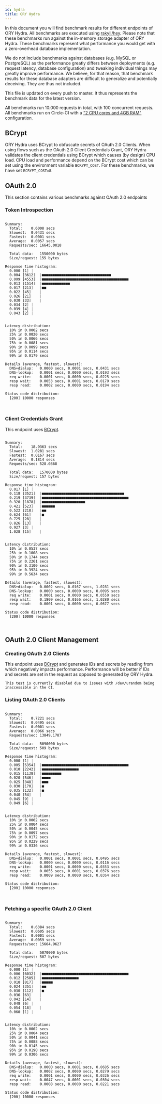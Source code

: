 ```yaml
---
id: hydra
title: ORY Hydra
---
```


In this document you will find benchmark results for different endpoints of ORY Hydra. All benchmarks are executed
using [rakyll/hey](https://github.com/rakyll/hey). Please note that these benchmarks run against the in-memory storage
adapter of ORY Hydra. These benchmarks represent what performance you would get with a zero-overhead database implementation.

We do not include benchmarks against databases (e.g. MySQL or PostgreSQL) as the performance greatly differs between
deployments (e.g. request latency, database configuration) and tweaking individual things may greatly improve performance.
We believe, for that reason, that benchmark results for these database adapters are difficult to generalize and potentially
deceiving. They are thus not included.

This file is updated on every push to master. It thus represents the benchmark data for the latest version.

All benchmarks run 10.000 requests in total, with 100 concurrent requests. All benchmarks run on Circle-CI with a
["2 CPU cores and 4GB RAM"](https://support.circleci.com/hc/en-us/articles/360000489307-Why-do-my-tests-take-longer-to-run-on-CircleCI-than-locally-)
configuration.

## BCrypt

ORY Hydra uses BCrypt to obfuscate secrets of OAuth 2.0 Clients. When using flows such as the OAuth 2.0 Client Credentials
Grant, ORY Hydra validates the client credentials using BCrypt which causes (by design) CPU load. CPU load and performance
depend on the BCrypt cost which can be set using the environment variable `BCRYPT_COST`. For these benchmarks,
we have set `BCRYPT_COST=8`.

## OAuth 2.0

This section contains various benchmarks against OAuth 2.0 endpoints

### Token Introspection

```

Summary:
  Total:	0.6008 secs
  Slowest:	0.0431 secs
  Fastest:	0.0001 secs
  Average:	0.0057 secs
  Requests/sec:	16645.0018
  
  Total data:	1550000 bytes
  Size/request:	155 bytes

Response time histogram:
  0.000 [1]	|
  0.004 [3612]	|■■■■■■■■■■■■■■■■■■■■■■■■■■■■■■■■
  0.009 [4553]	|■■■■■■■■■■■■■■■■■■■■■■■■■■■■■■■■■■■■■■■■
  0.013 [1514]	|■■■■■■■■■■■■■
  0.017 [213]	|■■
  0.022 [45]	|
  0.026 [21]	|
  0.030 [33]	|
  0.034 [2]	|
  0.039 [4]	|
  0.043 [2]	|


Latency distribution:
  10% in 0.0002 secs
  25% in 0.0020 secs
  50% in 0.0066 secs
  75% in 0.0081 secs
  90% in 0.0099 secs
  95% in 0.0114 secs
  99% in 0.0179 secs

Details (average, fastest, slowest):
  DNS+dialup:	0.0000 secs, 0.0001 secs, 0.0431 secs
  DNS-lookup:	0.0001 secs, 0.0000 secs, 0.0193 secs
  req write:	0.0001 secs, 0.0000 secs, 0.0225 secs
  resp wait:	0.0053 secs, 0.0001 secs, 0.0170 secs
  resp read:	0.0002 secs, 0.0000 secs, 0.0194 secs

Status code distribution:
  [200]	10000 responses



```

### Client Credentials Grant

This endpoint uses [BCrypt](#bcrypt).

```

Summary:
  Total:	18.9363 secs
  Slowest:	1.0281 secs
  Fastest:	0.0167 secs
  Average:	0.1814 secs
  Requests/sec:	528.0868
  
  Total data:	1570000 bytes
  Size/request:	157 bytes

Response time histogram:
  0.017 [1]	|
  0.118 [3521]	|■■■■■■■■■■■■■■■■■■■■■■■■■■■■■■■■■■■■■■
  0.219 [3739]	|■■■■■■■■■■■■■■■■■■■■■■■■■■■■■■■■■■■■■■■■
  0.320 [1878]	|■■■■■■■■■■■■■■■■■■■■
  0.421 [523]	|■■■■■■
  0.522 [218]	|■■
  0.624 [61]	|■
  0.725 [28]	|
  0.826 [13]	|
  0.927 [3]	|
  1.028 [15]	|


Latency distribution:
  10% in 0.0537 secs
  25% in 0.1008 secs
  50% in 0.1744 secs
  75% in 0.2261 secs
  90% in 0.3100 secs
  95% in 0.3924 secs
  99% in 0.5634 secs

Details (average, fastest, slowest):
  DNS+dialup:	0.0002 secs, 0.0167 secs, 1.0281 secs
  DNS-lookup:	0.0000 secs, 0.0000 secs, 0.0095 secs
  req write:	0.0001 secs, 0.0000 secs, 0.0550 secs
  resp wait:	0.1809 secs, 0.0166 secs, 1.0280 secs
  resp read:	0.0001 secs, 0.0000 secs, 0.0677 secs

Status code distribution:
  [200]	10000 responses



```

## OAuth 2.0 Client Management

### Creating OAuth 2.0 Clients

This endpoint uses [BCrypt](#bcrypt) and generates IDs and secrets by reading from  which negatively impacts
performance. Performance will be better if IDs and secrets are set in the request as opposed to generated by ORY Hydra.

```
This test is currently disabled due to issues with /dev/urandom being inaccessible in the CI.
```

### Listing OAuth 2.0 Clients

```

Summary:
  Total:	0.7221 secs
  Slowest:	0.0495 secs
  Fastest:	0.0001 secs
  Average:	0.0066 secs
  Requests/sec:	13849.1787
  
  Total data:	5090000 bytes
  Size/request:	509 bytes

Response time histogram:
  0.000 [1]	|
  0.005 [5354]	|■■■■■■■■■■■■■■■■■■■■■■■■■■■■■■■■■■■■■■■■
  0.010 [2242]	|■■■■■■■■■■■■■■■■■
  0.015 [1138]	|■■■■■■■■■
  0.020 [546]	|■■■■
  0.025 [348]	|■■■
  0.030 [170]	|■
  0.035 [132]	|■
  0.040 [54]	|
  0.045 [9]	|
  0.049 [6]	|


Latency distribution:
  10% in 0.0002 secs
  25% in 0.0004 secs
  50% in 0.0045 secs
  75% in 0.0097 secs
  90% in 0.0172 secs
  95% in 0.0229 secs
  99% in 0.0336 secs

Details (average, fastest, slowest):
  DNS+dialup:	0.0001 secs, 0.0001 secs, 0.0495 secs
  DNS-lookup:	0.0000 secs, 0.0000 secs, 0.0116 secs
  req write:	0.0001 secs, 0.0000 secs, 0.0353 secs
  resp wait:	0.0055 secs, 0.0001 secs, 0.0376 secs
  resp read:	0.0009 secs, 0.0000 secs, 0.0364 secs

Status code distribution:
  [200]	10000 responses



```

### Fetching a specific OAuth 2.0 Client

```

Summary:
  Total:	0.6384 secs
  Slowest:	0.0605 secs
  Fastest:	0.0001 secs
  Average:	0.0059 secs
  Requests/sec:	15664.9627
  
  Total data:	5070000 bytes
  Size/request:	507 bytes

Response time histogram:
  0.000 [1]	|
  0.006 [6032]	|■■■■■■■■■■■■■■■■■■■■■■■■■■■■■■■■■■■■■■■■
  0.012 [2585]	|■■■■■■■■■■■■■■■■■
  0.018 [817]	|■■■■■
  0.024 [351]	|■■
  0.030 [112]	|■
  0.036 [63]	|
  0.042 [14]	|
  0.048 [6]	|
  0.054 [18]	|
  0.060 [1]	|


Latency distribution:
  10% in 0.0002 secs
  25% in 0.0004 secs
  50% in 0.0041 secs
  75% in 0.0088 secs
  90% in 0.0145 secs
  95% in 0.0190 secs
  99% in 0.0306 secs

Details (average, fastest, slowest):
  DNS+dialup:	0.0000 secs, 0.0001 secs, 0.0605 secs
  DNS-lookup:	0.0002 secs, 0.0000 secs, 0.0279 secs
  req write:	0.0001 secs, 0.0000 secs, 0.0326 secs
  resp wait:	0.0047 secs, 0.0001 secs, 0.0304 secs
  resp read:	0.0008 secs, 0.0000 secs, 0.0221 secs

Status code distribution:
  [200]	10000 responses



```
